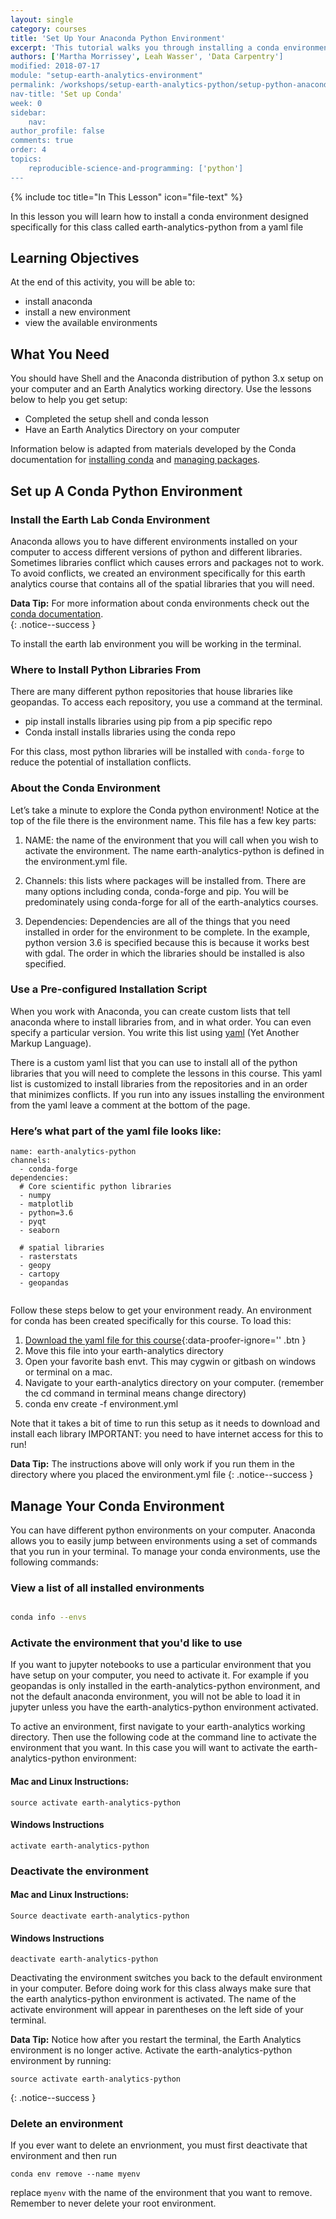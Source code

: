 ```yaml
---
layout: single
category: courses
title: 'Set Up Your Anaconda Python Environment'
excerpt: 'This tutorial walks you through installing a conda environment designed for this class.'
authors: ['Martha Morrissey', Leah Wasser', 'Data Carpentry']
modified: 2018-07-17
module: "setup-earth-analytics-environment"
permalink: /workshops/setup-earth-analytics-python/setup-python-anaconda-earth-analytics-environment/
nav-title: 'Set up Conda'
week: 0
sidebar:
    nav:
author_profile: false
comments: true
order: 4
topics:
    reproducible-science-and-programming: ['python']
---
```

{% include toc title="In This Lesson" icon="file-text" %}

In this lesson you will learn how to install a conda environment designed specifically for this class called earth-analytics-python from a yaml file

<div class='notice--success' markdown="1">


## <i class="fa fa-graduation-cap" aria-hidden="true"></i> Learning Objectives

At the end of this activity, you will be able to:

* install anaconda
* install a new environment 
* view the available environments 



## <i class="fa fa-check-square-o fa-2" aria-hidden="true"></i> What You Need


You should have Shell and the Anaconda distribution of python 3.x setup on your computer and an Earth Analytics working directory. Use the lessons below to help you get setup:

* Completed the setup shell and conda lesson
* Have an Earth Analytics Directory on your computer 


</div>


Information below is adapted from materials developed by the Conda documentation for [installing conda](https://conda.io/docs/user-guide/install/index.html) and [managing packages](https://conda.io/docs/user-guide/tasks/manage-pkgs.html). 


## Set up A Conda Python Environment 

### Install the Earth Lab Conda Environment

Anaconda allows you to have different environments installed on your computer to access different versions of python and different libraries. Sometimes libraries conflict which causes errors and packages not to work. To avoid conflicts, we created an environment specifically for this earth analytics course that contains all of the spatial libraries that you will need.

<i class="fa fa-star"></i> **Data Tip:**
For more information about conda environments check out the [conda documentation](https://conda.io/docs/user-guide/tasks/index.html).  
{: .notice--success }

To install the earth lab environment you will be working in the terminal. 


### Where to Install Python Libraries From

There are many different python repositories that house  libraries like geopandas. To access each repository, you use a command at the terminal.
* pip install installs libraries using pip from a pip specific repo
* Conda install installs libraries using the conda repo


For this class, most python libraries will be installed with `conda-forge` to reduce the potential of installation conflicts.

### About the Conda Environment

Let’s take a minute to explore the Conda python environment! Notice at the top of the file there is the environment name. This file has a few key parts: 

1. NAME: the name of the environment that you will call when you wish to activate the environment. The name earth-analytics-python is defined in the environment.yml file.

2. Channels: this lists where packages will be installed from. There are many options including conda, conda-forge and pip. You will be predominately using conda-forge for all of the earth-analytics courses. 

3. Dependencies: Dependencies are all of the things that you need installed in order for the environment to be complete. In the example, python version 3.6 is specified because this is because it works best with gdal. The order in which the libraries should be installed is also specified. 


### Use a Pre-configured Installation Script
When you work with Anaconda, you can create custom lists that tell anaconda where to install libraries from, and in what order. You can even specify a particular version. You write this list using [yaml](http://yaml.org/) (Yet Another Markup Language).  

There is a custom yaml list that you can use to  install all of the python libraries that you will need to complete the lessons in this course. This yaml list is customized to install libraries from the repositories and in an order that minimizes conflicts. If you run into any issues installing the environment from the yaml leave a comment at the bottom of the page. 

### Here’s what part of the yaml file looks like:

```
name: earth-analytics-python
channels:
  - conda-forge
dependencies:
  # Core scientific python libraries
  - numpy
  - matplotlib
  - python=3.6
  - pyqt
  - seaborn

  # spatial libraries
  - rasterstats
  - geopy
  - cartopy
  - geopandas
  
```

Follow these steps below to get your environment ready.
An environment for conda has been created specifically for this course. To load this:

1. [<i class="fa fa-download" aria-hidden="true"></i> Download the yaml file for this course](https://ndownloader.figshare.com/files/10549699){:data-proofer-ignore='' .btn }
2. Move this file into your earth-analytics directory 
3. Open your favorite bash envt. This may cygwin or gitbash on windows or terminal on a mac. 
4. Navigate to your earth-analytics directory on your computer. (remember the cd command in terminal means change directory) 
5. conda env create -f environment.yml

Note that it takes a bit of time to run this setup as it needs to download and install each library
IMPORTANT: you need to have internet access for this to run! 

<i class="fa fa-star"></i> **Data Tip:**
The instructions above will only work if you run them in the directory where you placed the environment.yml file
{: .notice--success }


## Manage Your Conda Environment

You can have different python environments on your computer. Anaconda allows you to easily jump between environments using a set of commands that you run in your terminal. To manage your conda environments, use the following commands:


### View a list of all installed environments

```bash

conda info --envs

```

### Activate the environment that you'd like to use
If you want to jupyter notebooks to use a particular environment that you have setup on your computer, you need to activate it. For example if you geopandas is only installed in the earth-analytics-python environment, and not the default anaconda environment, you will not be able to load it in jupyter unless you have the earth-analytics-python environment activated.

To active an environment, first navigate to your earth-analytics working directory.  Then use the following code at the command line to activate the environment that you want. In this case you will want to activate the earth-analytics-python environment:


#### Mac and Linux Instructions: 

```
source activate earth-analytics-python

```

#### Windows Instructions 

```
activate earth-analytics-python

```


### Deactivate the environment 


#### Mac and Linux Instructions: 

```
Source deactivate earth-analytics-python

```

#### Windows Instructions 

```
deactivate earth-analytics-python

```


Deactivating the environment switches you back to the default environment in your computer. 
Before doing work for this class always make sure that the earth analytics-python environment is activated. The name of the activate environment will appear in parentheses on the left side of your terminal. 



<i class="fa fa-star"></i> **Data Tip:**
Notice how after you restart the terminal, the Earth Analytics environment is no longer active. 
Activate the earth-analytics-python environment by running:
```
source activate earth-analytics-python
```
{: .notice--success }


###  Delete an environment

If you ever want to delete an envrionment, you must first deactivate that environment and then run 

```
conda env remove --name myenv
``` 

replace `myenv` with the name of the environment that you want to remove. Remember to never delete your root environment. 


